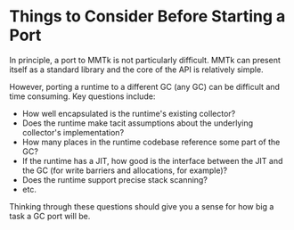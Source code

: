 # Things to Consider Before Starting a Port

In principle, a port to MMTk is not particularly difficult. MMTk can present itself as a standard library and the core of the API is relatively simple.

However, porting a runtime to a different GC (any GC) can be difficult and time consuming. Key questions include: 
 - How well encapsulated is the runtime's existing collector? 
 - Does the runtime make tacit assumptions about the underlying collector's implementation?
 - How many places in the runtime codebase reference some part of the GC?
 - If the runtime has a JIT, how good is the interface between the JIT and the GC (for write barriers and allocations, for example)?
 - Does the runtime support precise stack scanning? 
 - etc.

Thinking through these questions should give you a sense for how big a task a GC port will be.